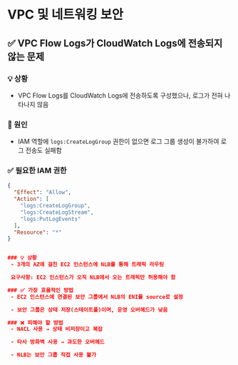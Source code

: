 # VPC 및 네트워킹 보안

## ✅ VPC Flow Logs가 CloudWatch Logs에 전송되지 않는 문제

### 💡 상황
- VPC Flow Logs를 CloudWatch Logs에 전송하도록 구성했으나, 로그가 전혀 나타나지 않음

### 🧠 원인
- IAM 역할에 `logs:CreateLogGroup` 권한이 없으면 로그 그룹 생성이 불가하여 로그 전송도 실패함

### ✅ 필요한 IAM 권한
```json
{
  "Effect": "Allow",
  "Action": [
    "logs:CreateLogGroup",
    "logs:CreateLogStream",
    "logs:PutLogEvents"
  ],
  "Resource": "*"
}


### 💡 상황
 - 3개의 AZ에 걸친 EC2 인스턴스에 NLB를 통해 트래픽 라우팅

 요구사항: EC2 인스턴스가 오직 NLB에서 오는 트래픽만 허용해야 함

### ✅ 가장 효율적인 방법
 - EC2 인스턴스에 연결된 보안 그룹에서 NLB의 ENI를 source로 설정

 - 보안 그룹은 상태 저장(스테이트풀)이며, 운영 오버헤드가 낮음

### ❌ 피해야 할 방법
 - NACL 사용 → 상태 비저장이고 복잡

 - 타사 방화벽 사용 → 과도한 오버헤드

 - NLB는 보안 그룹 직접 사용 불가
